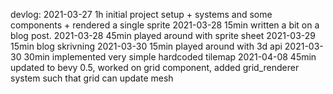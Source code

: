 devlog:
2021-03-27  1h  initial project setup + systems and some components + rendered a single sprite
2021-03-28  15min written a bit on a blog post.
2021-03-28  45min played around with sprite sheet
2021-03-29  15min blog skrivning
2021-03-30  15min played around with 3d api
2021-03-30  30min implemented very simple hardcoded tilemap
2021-04-08  45min updated to bevy 0.5, worked on grid component, added grid_renderer system such that grid can update mesh

